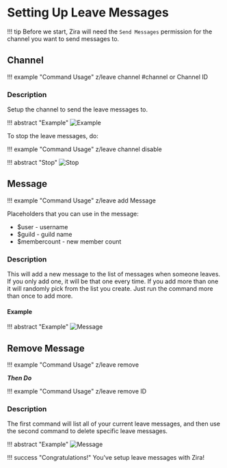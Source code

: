 # Setting Up Leave Messages

!!! tip
    Before we start, Zira will need the `Send Messages` permission for the channel you want to send messages to.

## Channel

!!! example "Command Usage"
    z/leave channel #channel or Channel ID

### Description

Setup the channel to send the leave messages to.

!!! abstract "Example"
    ![Example](http://i.imjake.me/files/a4omo.png)

To stop the leave messages, do:

!!! example "Command Usage"
    z/leave channel disable

!!! abstract "Stop"
    ![Stop](http://i.imjake.me/files/kckog.png)

## Message

!!! example "Command Usage"
    z/leave add Message

Placeholders that you can use in the message:
* $user - username
* $guild - guild name
* $membercount - new member count

### Description

This will add a new message to the list of messages when someone leaves. If you only add one, it will be that one every time. If you add more than one it will randomly pick from the list you create. Just run the command more than once to add more.

#### Example

!!! abstract "Example"
    ![Message](http://i.imjake.me/files/ceh2s.png)

## Remove Message

!!! example "Command Usage"
    z/leave remove

***Then Do***

!!! example "Command Usage"
    z/leave remove ID

### Description

The first command will list all of your current leave messages, and then use the second command to delete specific leave messages.

!!! abstract "Example"
    ![Message](http://i.imjake.me/files/ceh2s.png)

!!! success "Congratulations!"
    You've setup leave messages with Zira!
